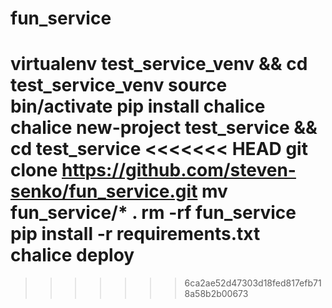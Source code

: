 # fun_service

virtualenv test_service_venv && cd test_service_venv
source bin/activate
pip install chalice
chalice new-project test_service && cd test_service
<<<<<<< HEAD
git clone https://github.com/steven-senko/fun_service.git
mv fun_service/* .
rm -rf fun_service
pip install -r requirements.txt
chalice deploy
=======
>>>>>>> 6ca2ae52d47303d18fed817efb718a58b2b00673
